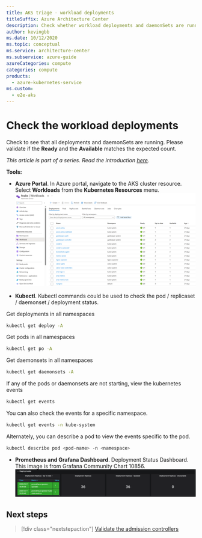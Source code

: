 ```yaml
---
title: AKS triage - workload deployments
titleSuffix: Azure Architecture Center
description: Check whether workload deployments and daemonSets are running as part of triage practices in an Azure Kubernetes Service (AKS) cluster.
author: kevingbb
ms.date: 10/12/2020
ms.topic: conceptual
ms.service: architecture-center
ms.subservice: azure-guide
azureCategories: compute
categories: compute
products:
  - azure-kubernetes-service
ms.custom:
  - e2e-aks
---
```


# Check the workload deployments

Check to see that all deployments and daemonSets are running. Please validate if the **Ready** and the **Available** matches the expected count.

_This article is part of a series. Read the introduction [here](aks-triage-practices.md)._

**Tools:**

- **Azure Portal**. In Azure portal, navigate to the AKS cluster resource. Select **Workloads** from the **Kubernetes Resources** menu.
![AKS - Workloads](images/aks-triage-workloads.png)

- **Kubectl**. Kubectl commands could be used to check the pod / replicaset / daemonset / deployment status.

Get deployments in all namespaces 
   ```bash
   kubectl get deploy -A
   ```
Get pods in all namespaces
   ```bash
   kubectl get po -A
   ```
Get daemonsets in all namespaces
   ```bash
   kubectl get daemonsets -A
   ```
If any of the pods or daemonsets are not starting, view the kubernetes events
   ```bash
   kubectl get events
   ```
You can also check the events for a specific namespace.
   ```bash
   kubectl get events -n kube-system
   ```
Alternately, you can describe a pod to view the events specific to the pod.
   
   ```bash
   kubectl describe pod <pod-name> -n <namespace>
   ```

- **Prometheus and Grafana Dashboard**. Deployment Status Dashboard. This image is from Grafana Community Chart 10856.
![Prometheus and Grafana Dashboard - Deployment Status](images/deployment-conditions.png)

## Next steps

> [!div class="nextstepaction"]
> [Validate the admission controllers](aks-triage-controllers.md)
